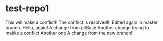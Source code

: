 # test-repo1
This will make a conflict!!
The conflict is resolved!!!
Edited again in master branch.
Hello, again!
A change from gitBash
Another change trying to makke a conflict
Another one
A change from the new branch!!
